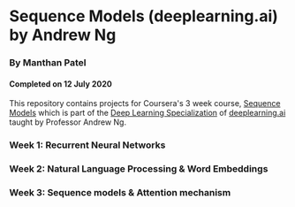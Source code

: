 # Sequence Models (deeplearning.ai) by Andrew Ng

### By Manthan Patel

#### Completed on 12 July 2020

This repository contains projects for Coursera's 3 week course, [Sequence Models](https://www.coursera.org/learn/nlp-sequence-models) which is part of the [Deep Learning Specialization](https://www.coursera.org/specializations/deep-learning) of [deeplearning.ai](deeplearning.ai) taught by Professor Andrew Ng.


### Week 1: Recurrent Neural Networks

### Week 2: Natural Language Processing & Word Embeddings

### Week 3: Sequence models & Attention mechanism
